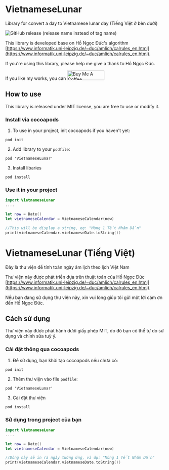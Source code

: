 # VietnameseLunar
Library for convert a day to Vietnamese lunar day (Tiếng Việt ở bên dưới)

![GitHub release (release name instead of tag name)](https://img.shields.io/github/v/release/baolanlequang/VietnameseLunar-ios?include_prereleases&label=version)

This library is developed base on Hồ Ngọc Đức's algorithm [https://www.informatik.uni-leipzig.de/~duc/amlich/calrules_en.html](https://www.informatik.uni-leipzig.de/~duc/amlich/calrules_en.html).

If you're using this library, please help me give a thank to Hồ Ngọc Đức.

If you like my works, you can <a href="https://www.buymeacoffee.com/baolanlequang" target="_blank"><img src="https://cdn.buymeacoffee.com/buttons/v2/default-yellow.png" alt="Buy Me A Coffee" style="height: 30px !important;width: 117px !important;" ></a>

## How to use
This library is released under MIT license, you are free to use or modify it.

### Install via cocoapods
1. To use in your project, init cocoapods if you haven't yet:

```
pod init
```

2. Add library to your `podfile`:
```
pod 'VietnameseLunar'
```

3. Install libaries
```
pod install
```

### Use it in your project

```swift
import VietnameseLunar
....

let now = Date()
let vietnameseCalendar = VietnameseCalendar(now)

//This will be display a string, eg: "Mùng 1 Tết Nhâm Dần"
print(vietnameseCalendar.vietnameseDate.toString())
```

# VietnameseLunar (Tiếng Việt)
Đây là thư viện để tính toán ngày âm lịch theo lịch Việt Nam

Thư viện này được phát triển dựa trên thuật toán của Hồ Ngọc Đức [https://www.informatik.uni-leipzig.de/~duc/amlich/calrules_en.html](https://www.informatik.uni-leipzig.de/~duc/amlich/calrules_en.html).

Nếu bạn đang sử dụng thư viện này, xin vui lòng giúp tôi gửi một lời cám ơn đến Hồ Ngọc Đức.

## Cách sử dụng
Thư viện này được phát hành dưới giấy phép MIT, do đó bạn có thể tự do sử dụng và chỉnh sửa tuỳ ý.

### Cài đặt thông qua cocoapods
1. Để sử dụng, bạn khởi tạo cocoapods nếu chưa có:

```
pod init
```

2. Thêm thư viện vào file `podfile`:
```
pod 'VietnameseLunar'
```

3. Cài đặt thư viện
```
pod install
```

### Sử dụng trong project của bạn

```swift
import VietnameseLunar
....

let now = Date()
let vietnameseCalendar = VietnameseCalendar(now)

//Dòng này sẽ in ra ngày tương ứng, ví dụ: "Mùng 1 Tết Nhâm Dần"
print(vietnameseCalendar.vietnameseDate.toString())
```
